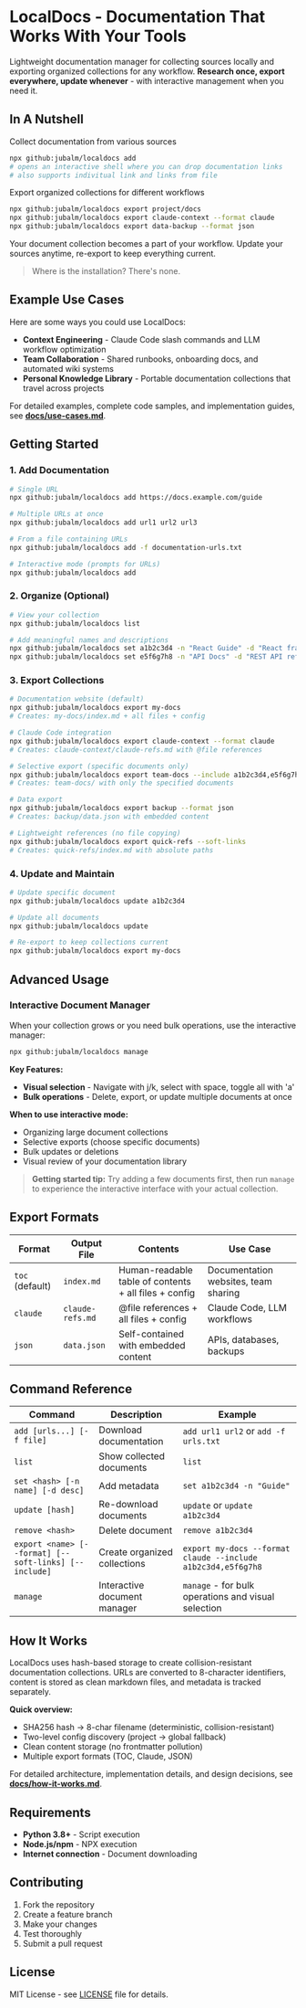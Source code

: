 # LocalDocs - Documentation That Works With Your Tools

Lightweight documentation manager for collecting sources locally and exporting organized collections for any workflow. **Research once, export everywhere, update whenever** - with interactive management when you need it.

## In A Nutshell

Collect documentation from various sources

```sh
npx github:jubalm/localdocs add 
# opens an interactive shell where you can drop documentation links
# also supports indivitual link and links from file 
```

Export organized collections for different workflows

```sh
npx github:jubalm/localdocs export project/docs 
npx github:jubalm/localdocs export claude-context --format claude
npx github:jubalm/localdocs export data-backup --format json
```

Your document collection becomes a part of your workflow. Update your sources anytime, re-export to keep everything current.

> Where is the installation? There's none.

## Example Use Cases

Here are some ways you could use LocalDocs:

- **Context Engineering** - Claude Code slash commands and LLM workflow optimization
- **Team Collaboration** - Shared runbooks, onboarding docs, and automated wiki systems  
- **Personal Knowledge Library** - Portable documentation collections that travel across projects

For detailed examples, complete code samples, and implementation guides, see **[docs/use-cases.md](docs/use-cases.md)**.

## Getting Started

### 1. Add Documentation
```bash
# Single URL
npx github:jubalm/localdocs add https://docs.example.com/guide

# Multiple URLs at once
npx github:jubalm/localdocs add url1 url2 url3

# From a file containing URLs
npx github:jubalm/localdocs add -f documentation-urls.txt

# Interactive mode (prompts for URLs)
npx github:jubalm/localdocs add
```

### 2. Organize (Optional)
```bash
# View your collection
npx github:jubalm/localdocs list

# Add meaningful names and descriptions
npx github:jubalm/localdocs set a1b2c3d4 -n "React Guide" -d "React framework documentation"
npx github:jubalm/localdocs set e5f6g7h8 -n "API Docs" -d "REST API reference"
```

### 3. Export Collections
```bash
# Documentation website (default)
npx github:jubalm/localdocs export my-docs
# Creates: my-docs/index.md + all files + config

# Claude Code integration  
npx github:jubalm/localdocs export claude-context --format claude
# Creates: claude-context/claude-refs.md with @file references

# Selective export (specific documents only)
npx github:jubalm/localdocs export team-docs --include a1b2c3d4,e5f6g7h8 --format claude
# Creates: team-docs/ with only the specified documents

# Data export
npx github:jubalm/localdocs export backup --format json
# Creates: backup/data.json with embedded content

# Lightweight references (no file copying)
npx github:jubalm/localdocs export quick-refs --soft-links
# Creates: quick-refs/index.md with absolute paths
```

### 4. Update and Maintain
```bash
# Update specific document
npx github:jubalm/localdocs update a1b2c3d4

# Update all documents
npx github:jubalm/localdocs update

# Re-export to keep collections current
npx github:jubalm/localdocs export my-docs
```

## Advanced Usage

### Interactive Document Manager

When your collection grows or you need bulk operations, use the interactive manager:

```bash
npx github:jubalm/localdocs manage
```

**Key Features:**
- **Visual selection** - Navigate with j/k, select with space, toggle all with 'a'
- **Bulk operations** - Delete, export, or update multiple documents at once

**When to use interactive mode:**
- Organizing large document collections
- Selective exports (choose specific documents)
- Bulk updates or deletions
- Visual review of your documentation library

> **Getting started tip:** Try adding a few documents first, then run `manage` to experience the interactive interface with your actual collection.

## Export Formats

| Format | Output File | Contents | Use Case |
|--------|-------------|----------|----------|
| `toc` (default) | `index.md` | Human-readable table of contents + all files + config | Documentation websites, team sharing |
| `claude` | `claude-refs.md` | @file references + all files + config | Claude Code, LLM workflows |
| `json` | `data.json` | Self-contained with embedded content | APIs, databases, backups |

## Command Reference

| Command | Description | Example |
|---------|-------------|---------|
| `add [urls...] [-f file]` | Download documentation | `add url1 url2` or `add -f urls.txt` |
| `list` | Show collected documents | `list` |
| `set <hash> [-n name] [-d desc]` | Add metadata | `set a1b2c3d4 -n "Guide"` |
| `update [hash]` | Re-download documents | `update` or `update a1b2c3d4` |
| `remove <hash>` | Delete document | `remove a1b2c3d4` |
| `export <name> [--format] [--soft-links] [--include]` | Create organized collections | `export my-docs --format claude --include a1b2c3d4,e5f6g7h8` |
| `manage` | Interactive document manager | `manage` - for bulk operations and visual selection |

## How It Works

LocalDocs uses hash-based storage to create collision-resistant documentation collections. URLs are converted to 8-character identifiers, content is stored as clean markdown files, and metadata is tracked separately.

**Quick overview:**
- SHA256 hash → 8-char filename (deterministic, collision-resistant)
- Two-level config discovery (project → global fallback)  
- Clean content storage (no frontmatter pollution)
- Multiple export formats (TOC, Claude, JSON)

For detailed architecture, implementation details, and design decisions, see **[docs/how-it-works.md](docs/how-it-works.md)**.

## Requirements

- **Python 3.8+** - Script execution
- **Node.js/npm** - NPX execution  
- **Internet connection** - Document downloading

## Contributing

1. Fork the repository
2. Create a feature branch
3. Make your changes
4. Test thoroughly
5. Submit a pull request

## License

MIT License - see [LICENSE](LICENSE) file for details.
